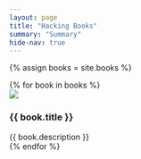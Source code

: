 ```yaml
---
layout: page
title: "Hacking Books"
summary: "Summary"
hide-nav: true
---
```

{% assign books = site.books %}

<div class="pure-g">
{% for book in books %}
  <div class="pure-u-1-3">
    <img src="{{ book.imgur-sm }}">
  </div>
  <div class="pure-u-2-3">
    <h3>{{ book.title }}</h3>
    {{ book.description }}
  </div>
{% endfor %}
</div>
